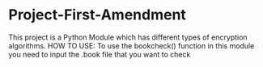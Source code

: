 # Project-First-Amendment
This project is a Python Module which has different types of encryption algorithms.
HOW TO USE:
To use the bookcheck() function in this module you need to input the .book file that you want to check
